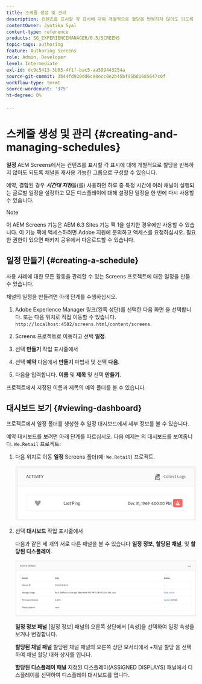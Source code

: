 ```yaml
---
title: 스케줄 생성 및 관리
description: 컨텐츠를 표시할 각 표시에 대해 개별적으로 할당을 반복하지 않아도 되도록 채널을 재사용 가능한 그룹으로 구성할 수 있는 일정에 대해 알아봅니다.
contentOwner: Jyotika Syal
content-type: reference
products: SG_EXPERIENCEMANAGER/6.5/SCREENS
topic-tags: authoring
feature: Authoring Screens
role: Admin, Developer
level: Intermediate
exl-id: dc9c5413-3b03-4f1f-bac5-aa599443254a
source-git-commit: 3b44fd920dd6c98ecc0e2b45bf95b81685647c0f
workflow-type: tm+mt
source-wordcount: '375'
ht-degree: 0%

---
```


# 스케줄 생성 및 관리 {#creating-and-managing-schedules}

**일정** AEM Screens에서는 컨텐츠를 표시할 각 표시에 대해 개별적으로 할당을 반복하지 않아도 되도록 채널을 재사용 가능한 그룹으로 구성할 수 있습니다.

예약, 결합된 경우 ***시간대 지정***&#x200B;을(를) 사용하면 하루 중 특정 시간에 여러 채널이 실행되는 글로벌 일정을 설정하고 모든 디스플레이에 대해 설정된 일정을 한 번에 다시 사용할 수 있습니다.

>[!NOTE]
>
>이 AEM Screens 기능은 AEM 6.3 Sites 기능 팩 1을 설치한 경우에만 사용할 수 있습니다. 이 기능 팩에 액세스하려면 Adobe 지원에 문의하고 액세스를 요청하십시오. 필요한 권한이 있으면 패키지 공유에서 다운로드할 수 있습니다.

## 일정 만들기 {#creating-a-schedule}

사용 사례에 대한 모든 활동을 관리할 수 있는 Screens 프로젝트에 대한 일정을 만들 수 있습니다.

채널의 일정을 만들려면 아래 단계를 수행하십시오.

1. Adobe Experience Manager 링크(왼쪽 상단)를 선택한 다음 화면 을 선택합니다. 또는 다음 위치로 직접 이동할 수 있습니다. `http://localhost:4502/screens.html/content/screens`.
1. Screens 프로젝트로 이동하고 선택 **일정**.
1. 선택 **만들기** 작업 표시줄에서
1. 선택 **예약** 다음에서 **만들기** 마법사 및 선택 **다음**.

1. 다음을 입력합니다. **이름** 및 **제목** 및 선택 **만들기**.

프로젝트에서 지정된 이름과 제목의 예약 폴더를 볼 수 있습니다.


## 대시보드 보기 {#viewing-dashboard}

프로젝트에서 일정 폴더를 생성한 후 일정 대시보드에서 세부 정보를 볼 수 있습니다.

예약 대시보드를 보려면 아래 단계를 따르십시오. 다음 예제는 의 대시보드를 보여줍니다. `We.Retail` 프로젝트:

1. 다음 위치로 이동 **일정** Screens 폴더(예: `We.Retail`) 프로젝트.

   ![chlimage_1](assets/chlimage_1.png)

1. 선택 **대시보드** 작업 표시줄에서

   다음과 같은 세 개의 서로 다른 패널을 볼 수 있습니다 **일정 정보**, **할당된 채널**, 및 **할당된 디스플레이**.

   ![chlimage_1-1](assets/chlimage_1-1.png)

   **일정 정보 패널** [일정 정보] 패널의 오른쪽 상단에서 [속성]을 선택하여 일정 속성을 보거나 변경합니다.

   **할당된 채널 패널** 할당된 채널 패널의 오른쪽 상단 모서리에서 +채널 할당 을 선택하여 채널 할당 대화 상자를 엽니다.

   **할당된 디스플레이 패널** 지정된 디스플레이(ASSIGNED DISPLAYS) 패널에서 디스플레이를 선택하여 디스플레이 대시보드를 엽니다.
